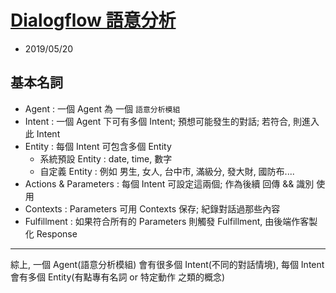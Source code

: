 # [Dialogflow 語意分析](https://console.dialogflow.com/api-client/)

- 2019/05/20


## 基本名詞

* Agent : 一個 Agent 為 一個 `語意分析模組`
* Intent : 一個 Agent 下可有多個 Intent; 預想可能發生的對話; 若符合, 則進入此 Intent
* Entity : 每個 Intent 可包含多個 Entity
    - 系統預設 Entity : date, time, 數字
    - 自定義 Entity : 例如 男生, 女人, 台中市, 滿級分, 發大財, 國防布....
* Actions & Parameters : 每個 Intent 可設定這兩個; 作為後續 回傳 && 識別 使用
* Contexts : Parameters 可用 Contexts 保存; 紀錄對話過那些內容
* Fulfillment : 如果符合所有的 Parameters 則觸發 Fulfillment, 由後端作客製化 Response

---

綜上, 一個 Agent(語意分析模組) 會有很多個 Intent(不同的對話情境), 每個 Intent 會有多個 Entity(有點專有名詞 or 特定動作 之類的概念)

